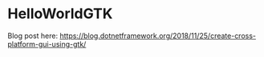 # HelloWorldGTK

Blog post here: https://blog.dotnetframework.org/2018/11/25/create-cross-platform-gui-using-gtk/
